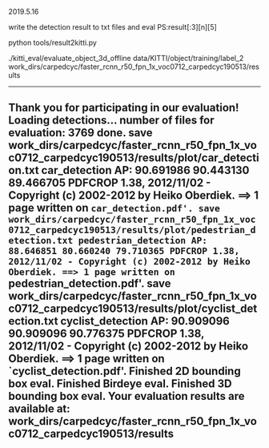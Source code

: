 2019.5.16

write the detection result to txt files and eval
PS:result[:3][n][5]

python tools/result2kitti.py

./kitti_eval/evaluate_object_3d_offline data/KITTI/object/training/label_2 work_dirs/carpedcyc/faster_rcnn_r50_fpn_1x_voc0712_carpedcyc190513/results

------
Thank you for participating in our evaluation!
Loading detections...
number of files for evaluation: 3769
  done.
save work_dirs/carpedcyc/faster_rcnn_r50_fpn_1x_voc0712_carpedcyc190513/results/plot/car_detection.txt
car_detection AP: 90.691986 90.443130 89.466705
PDFCROP 1.38, 2012/11/02 - Copyright (c) 2002-2012 by Heiko Oberdiek.
==> 1 page written on `car_detection.pdf'.
save work_dirs/carpedcyc/faster_rcnn_r50_fpn_1x_voc0712_carpedcyc190513/results/plot/pedestrian_detection.txt
pedestrian_detection AP: 88.646851 80.660240 79.710365
PDFCROP 1.38, 2012/11/02 - Copyright (c) 2002-2012 by Heiko Oberdiek.
==> 1 page written on `pedestrian_detection.pdf'.
save work_dirs/carpedcyc/faster_rcnn_r50_fpn_1x_voc0712_carpedcyc190513/results/plot/cyclist_detection.txt
cyclist_detection AP: 90.909096 90.909096 90.776375
PDFCROP 1.38, 2012/11/02 - Copyright (c) 2002-2012 by Heiko Oberdiek.
==> 1 page written on `cyclist_detection.pdf'.
Finished 2D bounding box eval.
Finished Birdeye eval.
Finished 3D bounding box eval.
Your evaluation results are available at:
work_dirs/carpedcyc/faster_rcnn_r50_fpn_1x_voc0712_carpedcyc190513/results
------
